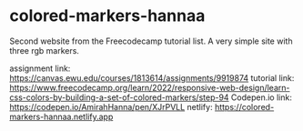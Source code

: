 # colored-markers-hannaa
Second website from the Freecodecamp tutorial list. A very simple site with three rgb markers.

assignment link: https://canvas.ewu.edu/courses/1813614/assignments/9919874
tutorial link: https://www.freecodecamp.org/learn/2022/responsive-web-design/learn-css-colors-by-building-a-set-of-colored-markers/step-94 
Codepen.io link: https://codepen.io/AmirahHanna/pen/XJrPVLL
netlify: https://colored-markers-hannaa.netlify.app